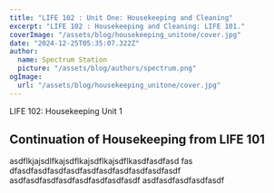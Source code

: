```yaml
---
title: "LIFE 102 : Unit One: Housekeeping and Cleaning"
excerpt: "LIFE 102 : Housekeeping and Cleaning: LIFE 101."
coverImage: "/assets/blog/housekeeping_unitone/cover.jpg"
date: "2024-12-25T05:35:07.322Z"
author:
  name: Spectrum Station
  picture: "/assets/blog/authors/spectrum.png"
ogImage:
  url: "/assets/blog/housekeeping_unitone/cover.jpg"
---
```

LIFE 102: Housekeeping Unit 1
## Continuation of Housekeeping from LIFE 101
asdflkjajsdlfkajsdflkajsdflkajsdflkasdfasdfasd
fas
dfasdfasdfasdfasdfasdfasdfasdfasdfasdfasdf
asdfasdfasdfasdfasdfasdfasdfasdf
asdfasdfasdfasdfasdf